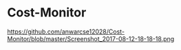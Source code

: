 # Cost-Monitor


https://github.com/anwarcse12028/Cost-Monitor/blob/master/Screenshot_2017-08-12-18-18-18.png



